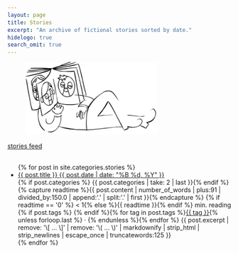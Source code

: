 ```yaml
---
layout: page
title: Stories
excerpt: "An archive of fictional stories sorted by date."
hidelogo: true
search_omit: true
---
```

<figure>
    <img src="/images/reading-man.gif" alt="reading-man-image" class="center non-selectable" width="70%"/>
</figure>
<div class="no-print pull-right"><i class="fa fa-rss"></i> <a href="/feed.stories.xml" target="_blank">stories feed</a></div><br/>

<ul class="post-list">
{% for post in site.categories.stories %}
  <li>
    <article>
		<a href="{{ post.url }}">{{ post.title }} <span class="entry-date"><time datetime="{{ post.date | date_to_xmlschema }}">{{ post.date | date: "%B %d, %Y" }}</time></span></a>
	</article>
    <footer>
      <span title="{{ post.categories | take: 2 | last }} category">{% if post.categories %}<i class="fa fa-edit"></i>&nbsp;{{ post.categories | take: 2 | last }}{% endif %}</span>
      <span>{% capture readtime %}{{ post.content | number_of_words | plus:91 | divided_by:150.0 | append:'.' | split:'.' | first }}{% endcapture %}<i class="fa fa-clock-o"></i>&nbsp;{% if readtime == '0' %} &lt; 1{% else %}{{ readtime }}{% endif %} min. reading</span>
      <span>{% if post.tags %}<i class="fa fa-tags"></i>&nbsp;{% endif %}{% for tag in post.tags %}<a href="/tags/#{{ tag }}" title="Posts tagged {{ tag }}">{{ tag }}</a>{% unless forloop.last %}&nbsp;·&nbsp;{% endunless %}{% endfor %}</span>
      <span class="excerpt">{{ post.excerpt | remove: '\[ ... \]' | remove: '\( ... \)' | markdownify | strip_html | strip_newlines | escape_once | truncatewords:125 }}</span>
    </footer>
  </li>
{% endfor %}
</ul>